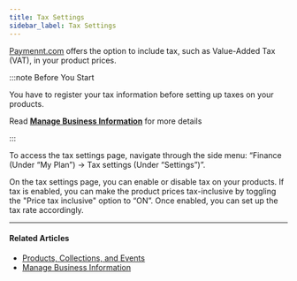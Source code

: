 ```yaml
---
title: Tax Settings
sidebar_label: Tax Settings
---
```


[<ins>Paymennt.com</ins>](https://www.paymennt.com/) offers the option to include tax, such as Value-Added Tax (VAT), in your product prices.

:::note Before You Start

You have to register your tax information before setting up taxes on your products.

Read **[Manage Business Information](/community/2-account-management/3-business-information.md)** for more details

:::

To access the tax settings page, navigate through the side menu: “Finance (Under “My Plan”) -> Tax settings (Under “Settings”)”.

On the tax settings page, you can enable or disable tax on your products. If tax is enabled, you can make the product prices tax-inclusive by toggling the "Price tax inclusive" option to “ON”. Once enabled, you can set up the tax rate accordingly.

***

#### Related Articles

* [<ins>Products, Collections, and Events</ins>](/community/6-online-payment/7-products-collections-and-events.md)
* [<ins>Manage Business Information</ins>](/community/2-account-management/3-business-information.md)
